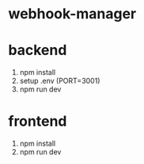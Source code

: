 # webhook-manager

# backend

1. npm install
2. setup .env (PORT=3001)
3. npm run dev

# frontend
1. npm install
2. npm run dev
